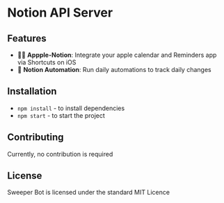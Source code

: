 # Notion API Server

## Features

*   👩‍💼 **Appple-Notion**: Integrate your apple calendar and Reminders app via Shortcuts on iOS
*   🚓 **Notion Automation**: Run daily automations to track daily changes

## Installation

* `npm install` - to install dependencies
* `npm start` - to start the project

## Contributing

Currently, no contribution is required

## License

Sweeper Bot is licensed under the standard MIT Licence
